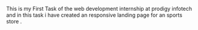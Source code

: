 This is my First Task of the web development internship at prodigy infotech and in this task i have created an responsive landing page for an sports store .
